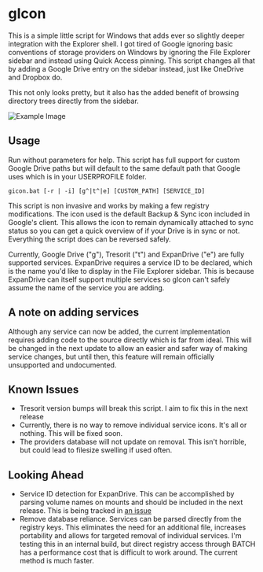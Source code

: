 # gIcon
This is a simple little script for Windows that adds ever so slightly deeper integration with the Explorer shell. I got tired of Google ignoring basic conventions of storage providers on Windows by ignoring the File Explorer sidebar and instead using Quick Access pinning. This script changes all that by adding a Google Drive entry on the sidebar instead, just like OneDrive and Dropbox do. 

This not only looks pretty, but it also has the added benefit of browsing directory trees directly from the sidebar. 

![Example Image](https://raw.githubusercontent.com/scratchfive/gIcon/master/resources/demo.jpg)

## Usage
Run without parameters for help. This script has full support for custom Google Drive paths but will default to the same default path that Google uses which is in your USERPROFILE folder. 

```
gicon.bat [-r | -i] [g^|t^|e] [CUSTOM_PATH] [SERVICE_ID]
```

This script is non invasive and works by making a few registry modifications. The icon used is the default Backup & Sync icon included in Google's client. This allows the icon to remain dynamically attached to sync status so you can get a quick overview of if your Drive is in sync or not. Everything the script does can be reversed safely.

Currently, Google Drive ("g"), Tresorit ("t") and ExpanDrive ("e") are fully supported services. ExpanDrive requires a service ID to be declared, which is the name you'd like to display in the File Explorer sidebar. This is because ExpanDrive can itself support multiple services so gIcon can't safely assume the name of the service you are adding. 

## A note on adding services
Although any service can now be added, the current implementation requires adding code to the source directly which is far from ideal. This will be changed in the next update to allow an easier and safer way of making service changes, but until then, this feature will remain officially unsupported and undocumented. 

## Known Issues
- Tresorit version bumps will break this script. I aim to fix this in the next release
- Currently, there is no way to remove individual service icons. It's all or nothing. This will be fixed soon.
- The providers database will not update on removal. This isn't horrible, but could lead to filesize swelling if used often.

## Looking Ahead
- Service ID detection for ExpanDrive. This can be accomplished by parsing volume names on mounts and should be included in the next release. This is being tracked in [an issue](https://github.com/scratchfive/gIcon/issues/1#issue-447819092)
- Remove database reliance. Services can be parsed directly from the registry keys. This eliminates the need for an additional file, increases portability and allows for targeted removal of individual services. I'm testing this in an internal build, but direct registry access through BATCH has a performance cost that is difficult to work around. The current method is much faster. 